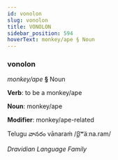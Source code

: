 ```yaml
---
id: vonolon
slug: vonolon
title: VONOLON
sidebar_position: 594
hoverText: monkey/ape § Noun
---
```


### vonolon

*monkey/ape* **§** Noun

**Verb**: to be a monkey/ape

**Noun**: monkey/ape

**Modifier**: monkey/ape-related

Telugu వానరం vānaraṁ /β̞ʷäːna.ram/

*Dravidian Language Family*